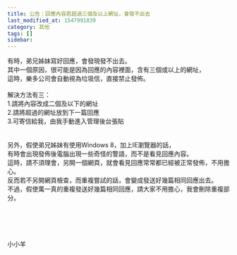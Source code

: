 ```yaml
---
title: 公告：回應內容若超過三個及以上網址，會發不出去
last_modified_at: 1547991839
category: 其他
tags: []
sidebar: 
---
```


<p>有時，弟兄姊妹寫好回應，會發現發不出去。<br/>其中一個原因，很可能是因為回應的內容裡面，含有三個或以上的網址，<br/>這時，樂多公司會自動視為垃圾信，直接禁止發佈。<br/><br/><!--more-->解決方法有三：<br/>1.請將內容改成二個及以下的網址<br/>2.請將超過的網址放到下一篇回應<br/>3.可寄信給我，由我手動進入管理後台張貼<br/><br/><br/>另外，假使弟兄姊妹有使用Windows 8，加上IE瀏覽器的話，<br/>有時會出現發佈後電腦出現一些奇怪的警語，而不是看見回應內容。<br/>這時，請不須理會，另開一個網頁，就會看見回應常常都已經被正常發佈，不用擔心。<br/>反而若不另開網頁檢查，而重複嘗試的話，會變成發送好幾篇相同回應出去。<br/>不過，假使萬一真的重複發送好幾篇相同回應，請大家不用擔心，我會刪除重複部分。<br/><br/><br/><br/><br/><br/>小小羊<br/><br/><br/><br/><br/>
</p>